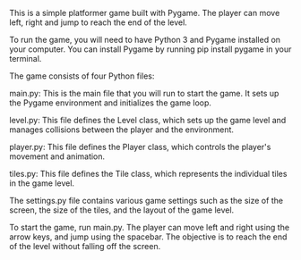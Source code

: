 This is a simple platformer game built with Pygame. The player can move left, right and jump to reach the end of the level.

To run the game, you will need to have Python 3 and Pygame installed on your computer. You can install Pygame by running pip install pygame in your terminal.

The game consists of four Python files:

main.py: This is the main file that you will run to start the game. It sets up the Pygame environment and initializes the game loop.

level.py: This file defines the Level class, which sets up the game level and manages collisions between the player and the environment.

player.py: This file defines the Player class, which controls the player's movement and animation.

tiles.py: This file defines the Tile class, which represents the individual tiles in the game level.

The settings.py file contains various game settings such as the size of the screen, the size of the tiles, and the layout of the game level.

To start the game, run main.py. The player can move left and right using the arrow keys, and jump using the spacebar. The objective is to reach the end of the level without falling off the screen.
